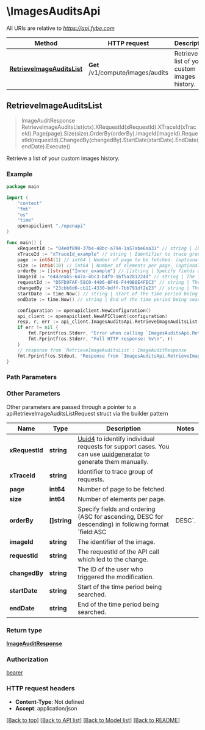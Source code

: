 # \ImagesAuditsApi

All URIs are relative to *https://api.fybe.com*

Method | HTTP request | Description
------------- | ------------- | -------------
[**RetrieveImageAuditsList**](ImagesAuditsApi.md#RetrieveImageAuditsList) | **Get** /v1/compute/images/audits | Retrieve a list of your custom images history.



## RetrieveImageAuditsList

> ImageAuditResponse RetrieveImageAuditsList(ctx).XRequestId(xRequestId).XTraceId(xTraceId).Page(page).Size(size).OrderBy(orderBy).ImageId(imageId).RequestId(requestId).ChangedBy(changedBy).StartDate(startDate).EndDate(endDate).Execute()

Retrieve a list of your custom images history.



### Example

```go
package main

import (
    "context"
    "fmt"
    "os"
    "time"
    openapiclient "./openapi"
)

func main() {
    xRequestId := "04e0f898-37b4-48bc-a794-1a57abe6aa31" // string | [Uuid4](https://en.wikipedia.org/wiki/Universally_unique_identifier#Version_4_(random)) to identify individual requests for support cases. You can use [uuidgenerator](https://www.uuidgenerator.net/version4) to generate them manually.
    xTraceId := "xTraceId_example" // string | Identifier to trace group of requests. (optional)
    page := int64(1) // int64 | Number of page to be fetched. (optional)
    size := int64(10) // int64 | Number of elements per page. (optional)
    orderBy := []string{"Inner_example"} // []string | Specify fields and ordering (ASC for ascending, DESC for descending) in following format `field:ASC|DESC`. (optional)
    imageId := "e443eab5-647a-4bc3-b4f9-16f5a281224d" // string | The identifier of the image. (optional)
    requestId := "D5FD9FAF-58C0-4406-8F46-F449B8E4FEC3" // string | The requestId of the API call which led to the change. (optional)
    changedBy := "23cbb6d6-cb11-4330-bdff-7bb791df2e23" // string | The ID of the user who triggered the modification. (optional)
    startDate := time.Now() // string | Start of the time period being searched. (optional)
    endDate := time.Now() // string | End of the time period being searched. (optional)

    configuration := openapiclient.NewConfiguration()
    api_client := openapiclient.NewAPIClient(configuration)
    resp, r, err := api_client.ImagesAuditsApi.RetrieveImageAuditsList(context.Background()).XRequestId(xRequestId).XTraceId(xTraceId).Page(page).Size(size).OrderBy(orderBy).ImageId(imageId).RequestId(requestId).ChangedBy(changedBy).StartDate(startDate).EndDate(endDate).Execute()
    if err != nil {
        fmt.Fprintf(os.Stderr, "Error when calling `ImagesAuditsApi.RetrieveImageAuditsList``: %v\n", err)
        fmt.Fprintf(os.Stderr, "Full HTTP response: %v\n", r)
    }
    // response from `RetrieveImageAuditsList`: ImageAuditResponse
    fmt.Fprintf(os.Stdout, "Response from `ImagesAuditsApi.RetrieveImageAuditsList`: %v\n", resp)
}
```

### Path Parameters



### Other Parameters

Other parameters are passed through a pointer to a apiRetrieveImageAuditsListRequest struct via the builder pattern


Name | Type | Description  | Notes
------------- | ------------- | ------------- | -------------
 **xRequestId** | **string** | [Uuid4](https://en.wikipedia.org/wiki/Universally_unique_identifier#Version_4_(random)) to identify individual requests for support cases. You can use [uuidgenerator](https://www.uuidgenerator.net/version4) to generate them manually. | 
 **xTraceId** | **string** | Identifier to trace group of requests. | 
 **page** | **int64** | Number of page to be fetched. | 
 **size** | **int64** | Number of elements per page. | 
 **orderBy** | **[]string** | Specify fields and ordering (ASC for ascending, DESC for descending) in following format &#x60;field:ASC|DESC&#x60;. | 
 **imageId** | **string** | The identifier of the image. | 
 **requestId** | **string** | The requestId of the API call which led to the change. | 
 **changedBy** | **string** | The ID of the user who triggered the modification. | 
 **startDate** | **string** | Start of the time period being searched. | 
 **endDate** | **string** | End of the time period being searched. | 

### Return type

[**ImageAuditResponse**](ImageAuditResponse.md)

### Authorization

[bearer](../README.md#bearer)

### HTTP request headers

- **Content-Type**: Not defined
- **Accept**: application/json

[[Back to top]](#) [[Back to API list]](../README.md#documentation-for-api-endpoints)
[[Back to Model list]](../README.md#documentation-for-models)
[[Back to README]](../README.md)

